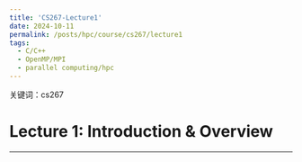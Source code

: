 ```yaml
---
title: 'CS267-Lecture1'
date: 2024-10-11
permalink: /posts/hpc/course/cs267/lecture1
tags:
  - C/C++
  - OpenMP/MPI
  - parallel computing/hpc
---
```


关键词：cs267

Lecture 1: Introduction & Overview
======

---
